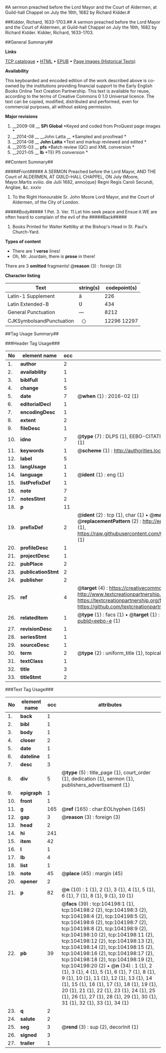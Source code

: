 #A sermon preached before the Lord Mayor and the Court of Aldermen, at Guild-hall Chappel on July the 16th, 1682 by Richard Kidder.#

##Kidder, Richard, 1633-1703.##
A sermon preached before the Lord Mayor and the Court of Aldermen, at Guild-hall Chappel on July the 16th, 1682 by Richard Kidder.
Kidder, Richard, 1633-1703.

##General Summary##

**Links**

[TCP catalogue](http://www.ota.ox.ac.uk/tcp/)  • 
[HTML](http://tei.it.ox.ac.uk/tcp/Texts-HTML/free/A47/A47337.html)  • 
[EPUB](http://tei.it.ox.ac.uk/tcp/Texts-EPUB/free/A47/A47337.epub) • 
[Page images (Historical Texts)](https://historicaltexts.jisc.ac.uk/eebo-15619632e)

**Availability**

This keyboarded and encoded edition of the work described above is co-owned by the
    institutions providing financial support to the Early English Books Online Text Creation
    Partnership. This text is available for reuse, according to the terms of  Creative Commons 0 1.0 Universal
    licence. The text can be copied, modified, distributed and performed, even for commercial
    purposes, all without asking permission.

**Major revisions**

1. __2009-08 __ __SPi Global__ *Keyed and coded from ProQuest page images *
1. __2014-08 __ __John Latta __ *Sampled and proofread *
1. __2014-08 __ __John Latta__ *Text and markup reviewed and edited *
1. __2015-03 __ __pfs__ *Batch review (QC) and XML conversion *
1. __2021-05 __ __lb__ *TEI P5 conversion *

##Content Summary##

#####Front#####
A SERMON Preached before the Lord Mayor, AND THE Court of ALDERMEN, AT GƲILD-HALL CHAPPEL, ON July tMoore, Mayor.Martis xviiio. die Julii 1682, anno{que} Regni Regis Caroli Secundi, Angliae, &c. xxxiv
1. To the Right Honourable Sr. John Moore Lord Mayor, and the Court of Aldermen, of the City of London.

#####Body#####
1 Pet. 3. Ver. 11.Let him seek peace and Ensue it.WE are often heard to complain of the evil of the 
#####Back#####

1. Books Printed for Walter Kettilby at the Bishop's Head in St. Paul's Church-Yard.

**Types of content**

  * There are 1 **verse** lines!
  * Oh, Mr. Jourdain, there is **prose** in there!

There are 3 **omitted** fragments! 
 @__reason__ (3) : foreign (3)

**Character listing**


|Text|string(s)|codepoint(s)|
|---|---|---|
|Latin-1 Supplement|â|226|
|Latin Extended-B|Ʋ|434|
|General Punctuation|—|8212|
|CJKSymbolsandPunctuation|〈〉|12296 12297|

##Tag Usage Summary##

###Header Tag Usage###

|No|element name|occ|attributes|
|---|---|---|---|
|1.|__author__|2||
|2.|__availability__|1||
|3.|__biblFull__|1||
|4.|__change__|5||
|5.|__date__|7| @__when__ (1) : 2016-02 (1)|
|6.|__editorialDecl__|1||
|7.|__encodingDesc__|1||
|8.|__extent__|2||
|9.|__fileDesc__|1||
|10.|__idno__|7| @__type__ (7) : DLPS (1), EEBO-CITATION (1), VID (1), EEBO-PROQUEST (1), STC (2), OCLC (1)|
|11.|__keywords__|1| @__scheme__ (1) : http://authorities.loc.gov/ (1)|
|12.|__label__|5||
|13.|__langUsage__|1||
|14.|__language__|1| @__ident__ (1) : eng (1)|
|15.|__listPrefixDef__|1||
|16.|__note__|7||
|17.|__notesStmt__|2||
|18.|__p__|11||
|19.|__prefixDef__|2| @__ident__ (2) : tcp (1), char (1)  •  @__matchPattern__ (2) : ([0-9\-]+):([0-9IVX]+) (1), (.+) (1)  •  @__replacementPattern__ (2) : http://eebo.chadwyck.com/downloadtiff?vid=$1&page=$2 (1), https://raw.githubusercontent.com/textcreationpartnership/Texts/master/tcpchars.xml#$1 (1)|
|20.|__profileDesc__|1||
|21.|__projectDesc__|1||
|22.|__pubPlace__|2||
|23.|__publicationStmt__|2||
|24.|__publisher__|2||
|25.|__ref__|4| @__target__ (4) : https://creativecommons.org/publicdomain/zero/1.0/ (1), http://www.textcreationpartnership.org/docs/. (1), https://textcreationpartnership.org/faq/#faq05 (1), https://github.com/textcreationpartnership (1)|
|26.|__relatedItem__|1| @__type__ (1) : facs (1)  •  @__target__ (1) : https://data.historicaltexts.jisc.ac.uk/view?pubId=eebo-e (1)|
|27.|__revisionDesc__|1||
|28.|__seriesStmt__|1||
|29.|__sourceDesc__|1||
|30.|__term__|2| @__type__ (2) : uniform_title (1), topical_term (1)|
|31.|__textClass__|1||
|32.|__title__|3||
|33.|__titleStmt__|2||


###Text Tag Usage###

|No|element name|occ|attributes|
|---|---|---|---|
|1.|__back__|1||
|2.|__bibl__|1||
|3.|__body__|1||
|4.|__closer__|2||
|5.|__date__|1||
|6.|__dateline__|1||
|7.|__desc__|3||
|8.|__div__|5| @__type__ (5) : title_page (1), court_order (1), dedication (1), sermon (1), publishers_advertisement (1)|
|9.|__epigraph__|1||
|10.|__front__|1||
|11.|__g__|165| @__ref__ (165) : char:EOLhyphen (165)|
|12.|__gap__|3| @__reason__ (3) : foreign (3)|
|13.|__head__|2||
|14.|__hi__|241||
|15.|__item__|42||
|16.|__l__|1||
|17.|__lb__|4||
|18.|__list__|1||
|19.|__note__|45| @__place__ (45) : margin (45)|
|20.|__opener__|2||
|21.|__p__|82| @__n__ (10) : 1 (1), 2 (1), 3 (1), 4 (1), 5 (1), 6 (1), 7 (1), 8 (1), 9 (1), 10 (1)|
|22.|__pb__|39| @__facs__ (39) : tcp:104198:1 (1), tcp:104198:2 (2), tcp:104198:3 (2), tcp:104198:4 (2), tcp:104198:5 (2), tcp:104198:6 (2), tcp:104198:7 (2), tcp:104198:8 (2), tcp:104198:9 (2), tcp:104198:10 (2), tcp:104198:11 (2), tcp:104198:12 (2), tcp:104198:13 (2), tcp:104198:14 (2), tcp:104198:15 (2), tcp:104198:16 (2), tcp:104198:17 (2), tcp:104198:18 (2), tcp:104198:19 (2), tcp:104198:20 (2)  •  @__n__ (34) : 1 (1), 2 (1), 3 (1), 4 (1), 5 (1), 6 (1), 7 (1), 8 (1), 9 (1), 10 (1), 11 (1), 12 (1), 13 (1), 14 (1), 15 (1), 16 (1), 17 (1), 18 (1), 19 (1), 20 (1), 21 (1), 22 (1), 23 (1), 24 (1), 25 (1), 26 (1), 27 (1), 28 (1), 29 (1), 30 (1), 31 (1), 32 (1), 33 (1), 34 (1)|
|23.|__q__|2||
|24.|__salute__|2||
|25.|__seg__|3| @__rend__ (3) : sup (2), decorInit (1)|
|26.|__signed__|3||
|27.|__trailer__|1||
